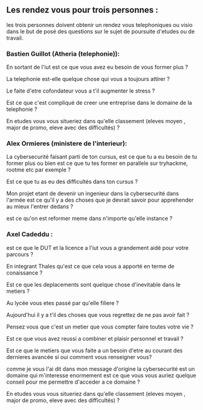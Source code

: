 ## Les rendez vous pour trois personnes  :

les trois personnes doivent obtenir un rendez vous telephoniques ou visio dans le but de posé des questions sur le sujet de poursuite d'etudes ou de travail. 

### Bastien Guillot (Atheria (telephonie)):

En sortant de l'iut est ce que vous avez eu besoin de vous former plus ? 

La telephonie est-elle quelque chose qui vous a toujours attirer ?

Le faite d'etre cofondateur vous a t'il augmenter le stress ?

Est ce que c'est compliqué de creer une entreprise dans le domaine de la telephonie ?

En etudes vous vous situeriez dans qu'elle classement (eleves moyen , major de promo, eleve avec des difficultés) ?


### Alex Ormieres (ministere de l'interieur):


La cybersecurité faisant parti de ton cursus, est ce que tu a eu besoin de tu former plus ou bien est ce que tu tes former en parallele sur tryhackme, rootme etc par exemple ? 

Est ce que tu as eu des difficultés dans ton cursus ?

Mon projet etant de devenir un ingenieur dans la cybersecurité dans l'armée est ce qu'il y a des choses que je devrait savoir pour apprehender au mieux l'entrer dedans ?

est ce qu'on est reformer meme dans n'importe qu'elle instance ? 



### Axel Cadeddu :

est ce que le DUT et la licence a l'iut vous a grandement aidé pour votre parcours ?


En integrant Thales qu'est ce que cela vous a apporté en terme de conaissance ? 

Est ce que les deplacements sont quelque chose d'inevitable dans le metiers ? 

Au lycée vous etes passé par qu'elle filiere ?

Aujourd'hui il y a t'il des choses que vous regrettez de ne pas avoir fait ?

Pensez vous que c'est un metier que vous compter faire toutes votre vie ? 

Est ce que vous avez reussi a combiner et plaisir personnel et travail ? 

Est ce que le metiers que vous faite a un besoin d'etre au courant des dernieres avancée si oui comment vous renseigner vous? 

comme je vous l'ai dit dans mon message d'origine la cybersecurité est un domaine qui m'interesse enormement est ce que vous vous auriez quelque conseil pour me permettre d'acceder a ce domaine ? 

En etudes vous vous situeriez dans qu'elle classement (eleves moyen , major de promo, eleve avec des difficultés) ?